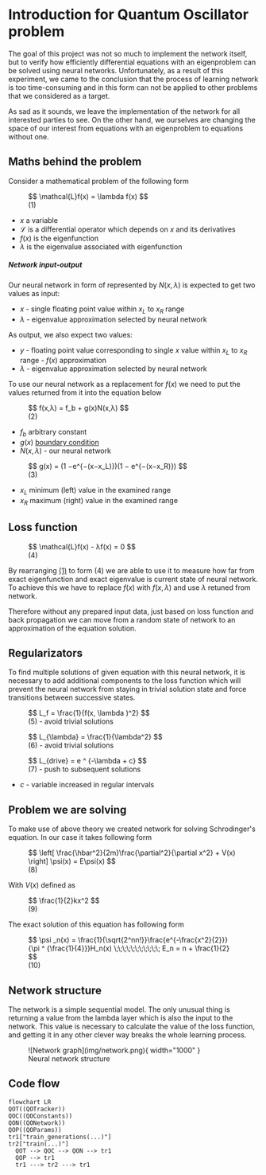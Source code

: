 # Introduction for Quantum Oscillator problem

The goal of this project was not so much to implement the network itself, but
to verify how efficiently differential equations with an eigenproblem can be
solved using neural networks. Unfortunately, as a result of this experiment, we
came to the conclusion that the process of learning network is too
time-consuming and in this form can not be applied to other problems that we
considered as a target.

As sad as it sounds, we leave the implementation of the network for all
interested parties to see. On the other hand, we ourselves are changing the
space of our interest from equations with an eigenproblem to equations without
one.

## Maths behind the problem

Consider a mathematical problem of the following form

<figure markdown>
  $$
  \mathcal{L}f(x) = \lambda f(x)
  $$
  <figcaption>(1)</figcaption>
</figure>

- $x$ a variable
- $\mathcal{L}$ is a differential operator which depends on $x$ and its
  derivatives
- $f(x)$ is the eigenfunction
- $\lambda$ is the eigenvalue associated with eigenfunction

##### Network input-output

Our neural network in form of represented by $N(x, \lambda )$ is expected to
get two values as input:

- $x$ - single floating point value within $x_L$ to $x_R$ range
- $\lambda$ - eigenvalue approximation selected by neural network

As output, we also expect two values:

- $y$ - floating point value corresponding to single $x$ value within $x_L$ to
  $x_R$ range - $f(x)$ approximation
- $\lambda$ - eigenvalue approximation selected by neural network

To use our neural network as a replacement for $f(x)$ we need to put the values
returned from it into the equation below

<figure markdown>
  $$
  f(x,λ) = f_b + g(x)N(x,λ)
  $$
  <figcaption>(2)</figcaption>
</figure>

- $f_b$ arbitrary constant
- $g(x)$ [boundary condition](/quantum_oscillator/introduction/#equation-3)
- $N(x, \lambda )$ - our neural network

<figure markdown>
  $$
  g(x) = (1 −e^{−(x−x_L)})(1 − e^{−(x−x_R)})
  $$
  <figcaption>(3)</figcaption>
</figure>

- $x_L$ minimum (left) value in the examined range
- $x_R$ maximum (right) value in the examined range

## Loss function

<figure markdown>
  $$
  \mathcal{L}f(x) - λf(x) = 0
  $$
  <figcaption>(4)</figcaption>
</figure>

By rearranging
[(1)](/quantum_oscillator/introduction/#maths-behind-the-problem) to form (4)
we are able to use it to measure how far from exact eigenfunction and exact
eigenvalue is current state of neural network. To achieve this we have to
replace $f(x)$ with $f(x, \lambda )$ and use $\lambda$ retuned from network.

Therefore without any prepared input data, just based on loss function and back
propagation we can move from a random state of network to an approximation of
the equation solution.

## Regularizators

To find multiple solutions of given equation with this neural network, it is
necessary to add additional components to the loss function which will prevent
the neural network from staying in trivial solution state and force transitions
between successive states.

<figure markdown>
  $$
  L_f = \frac{1}{f(x, \lambda )^2}
  $$
  <figcaption>(5) - avoid trivial solutions</figcaption>
</figure>

<figure markdown>
  $$
  L_{\lambda} = \frac{1}{\lambda^2}
  $$
  <figcaption>(6) - avoid trivial solutions</figcaption>
</figure>

<figure markdown>
  $$
  L_{drive} = e ^ {-\lambda + c}
  $$
  <figcaption>(7) - push to subsequent solutions</figcaption>
</figure>

- $c$ - variable increased in regular intervals

## Problem we are solving

To make use of above theory we created network for solving Schrodinger's
equation. In our case it takes following form

<figure markdown>
  $$
  \left[ \frac{\hbar^2}{2m}\frac{\partial^2}{\partial x^2} + V(x) \right] \psi(x) = E\psi(x)
  $$
  <figcaption>(8)</figcaption>
</figure>

With $V(x)$ defined as

<figure markdown>
  $$
  \frac{1}{2}kx^2
  $$
  <figcaption>(9)</figcaption>
</figure>

The exact solution of this equation has following form

<figure markdown>
  $$
  \psi _n(x) = \frac{1}{\sqrt{2^nn!}}\frac{e^{-\frac{x^2}{2}}}{\pi ^ {\frac{1}{4}}}H_n(x) \;\;\;\;\;\;\;\;\;\;\; E_n = n + \frac{1}{2}
  $$
  <figcaption>(10)</figcaption>
</figure>

## Network structure

The network is a simple sequential model. The only unusual thing is returning a
value from the lambda layer which is also the input to the network. This value
is necessary to calculate the value of the loss function, and getting it in any
other clever way breaks the whole learning process.

[//]: # "https://app.diagrams.net/"

<figure markdown>
  ![Network graph](img/network.png){ width="1000" }
  <figcaption>Neural network structure</figcaption>
</figure>

## Code flow

```mermaid
flowchart LR
QOT((QOTracker))
QOC((QOConstants))
QON((QONetwork))
QOP((QOParams))
tr1["train_generations(...)"]
tr2["train(...)"]
  QOT --> QOC --> QON --> tr1
  QOP --> tr1
  tr1 ---> tr2 ---> tr1
```
